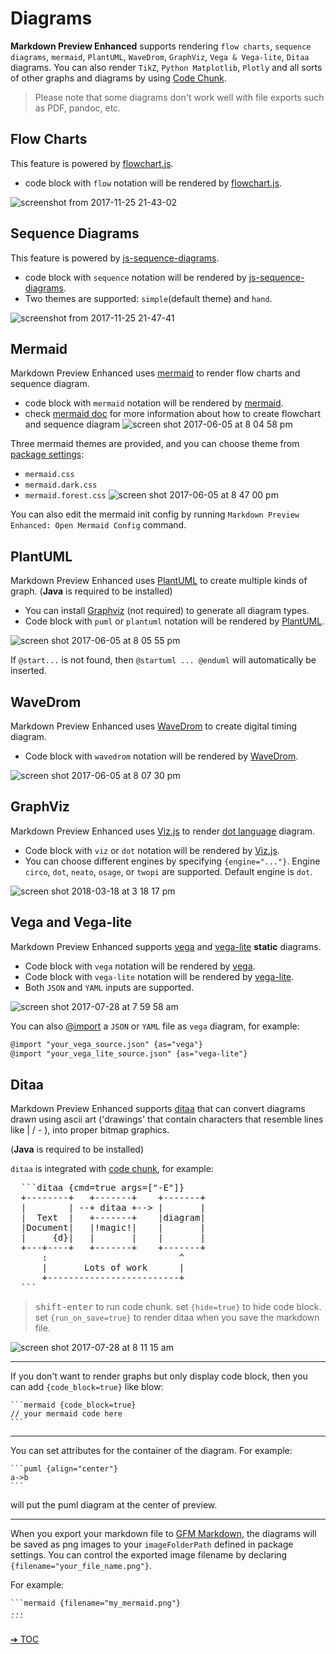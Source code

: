 # Diagrams

**Markdown Preview Enhanced** supports rendering `flow charts`, `sequence diagrams`, `mermaid`, `PlantUML`, `WaveDrom`, `GraphViz`, `Vega & Vega-lite`, `Ditaa` diagrams.
You can also render `TikZ`, `Python Matplotlib`, `Plotly` and all sorts of other graphs and diagrams by using [Code Chunk](code-chunk.md).

> Please note that some diagrams don't work well with file exports such as PDF, pandoc, etc.

## Flow Charts

This feature is powered by [flowchart.js](http://flowchart.js.org/).
* code block with `flow` notation will be rendered by [flowchart.js](http://flowchart.js.org/).

![screenshot from 2017-11-25 21-43-02](https://user-images.githubusercontent.com/1908863/33236942-aa809c1c-d229-11e7-9c4b-9a680fd852ed.png)

## Sequence Diagrams

This feature is powered by [js-sequence-diagrams](https://bramp.github.io/js-sequence-diagrams/).
* code block with `sequence` notation will be rendered by [js-sequence-diagrams](https://bramp.github.io/js-sequence-diagrams/).
* Two themes are supported: `simple`(default theme) and `hand`.

![screenshot from 2017-11-25 21-47-41](https://user-images.githubusercontent.com/1908863/33236972-4f190f98-d22a-11e7-842f-d9c4a74d2118.png)

## Mermaid

Markdown Preview Enhanced uses [mermaid](https://github.com/knsv/mermaid) to render flow charts and sequence diagram.
- code block with `mermaid` notation will be rendered by [mermaid](https://github.com/knsv/mermaid).
- check [mermaid doc](http://knsv.github.io/mermaid/#flowcharts-basic-syntax) for more information about how to create flowchart and sequence diagram
![screen shot 2017-06-05 at 8 04 58 pm](https://cloud.githubusercontent.com/assets/1908863/26809423/42afb410-4a2a-11e7-8a18-57e7c67caa9f.png)

Three mermaid themes are provided, and you can choose theme from [package settings](usages.md?id=package-settings):
* `mermaid.css`
* `mermaid.dark.css`
* `mermaid.forest.css`
![screen shot 2017-06-05 at 8 47 00 pm](https://cloud.githubusercontent.com/assets/1908863/26810274/555562d0-4a30-11e7-91ca-98742d6afbd5.png)

You can also edit the mermaid init config by running `Markdown Preview Enhanced: Open Mermaid Config` command.


## PlantUML

Markdown Preview Enhanced uses [PlantUML](http://plantuml.com/) to create multiple kinds of graph. (**Java** is required to be installed)
- You can install [Graphviz](http://www.graphviz.org/) (not required) to generate all diagram types.
- Code block with `puml` or `plantuml` notation will be rendered by [PlantUML](http://plantuml.com/).

![screen shot 2017-06-05 at 8 05 55 pm](https://cloud.githubusercontent.com/assets/1908863/26809436/65414084-4a2a-11e7-91ee-7b03b0496513.png)

If `@start...` is not found, then `@startuml ... @enduml` will automatically be inserted.

## WaveDrom

Markdown Preview Enhanced uses [WaveDrom](http://wavedrom.com/) to create digital timing diagram.
- Code block with `wavedrom` notation will be rendered by [WaveDrom](https://github.com/drom/wavedrom).

![screen shot 2017-06-05 at 8 07 30 pm](https://cloud.githubusercontent.com/assets/1908863/26809462/9dc3eb96-4a2a-11e7-90e7-ad6bcb8dbdb1.png)

## GraphViz
Markdown Preview Enhanced uses [Viz.js](https://github.com/mdaines/viz.js) to render [dot language](https://tinyurl.com/kjoouup) diagram.
- Code block with `viz` or `dot` notation will be rendered by [Viz.js](https://github.com/mdaines/viz.js).
- You can choose different engines by specifying `{engine="..."}`. Engine `circo`, `dot`, `neato`, `osage`, or `twopi` are supported. Default engine is `dot`.

![screen shot 2018-03-18 at 3 18 17 pm](https://user-images.githubusercontent.com/1908863/37570596-a565306e-2abf-11e8-8904-d73306f675ec.png)

## Vega and Vega-lite
Markdown Preview Enhanced supports [vega](https://vega.github.io/vega/) and [vega-lite](https://vega.github.io/vega-lite/) **static** diagrams.
* Code block with `vega` notation will be rendered by [vega](https://vega.github.io/vega/).
* Code block with `vega-lite` notation will be rendered by [vega-lite](https://vega.github.io/vega-lite/).
* Both `JSON` and `YAML` inputs are supported.

![screen shot 2017-07-28 at 7 59 58 am](https://user-images.githubusercontent.com/1908863/28718265-d023e1c2-736a-11e7-8678-a29704f3a23c.png)

You can also [@import](file-imports.md) a `JSON` or `YAML` file as `vega` diagram, for example:

```markdown
@import "your_vega_source.json" {as="vega"}
@import "your_vega_lite_source.json" {as="vega-lite"}
```

## Ditaa
Markdown Preview Enhanced supports [ditaa](https://github.com/stathissideris/ditaa) that can convert diagrams drawn using ascii art ('drawings' that contain characters that resemble lines like | / - ), into proper bitmap graphics.

(**Java** is required to be installed)

`ditaa` is integrated with [code chunk](code-chunk.md), for example:
<pre>
  ```ditaa {cmd=true args=["-E"]}
  +--------+   +-------+    +-------+
  |        | --+ ditaa +--> |       |
  |  Text  |   +-------+    |diagram|
  |Document|   |!magic!|    |       |
  |     {d}|   |       |    |       |
  +---+----+   +-------+    +-------+
      :                         ^
      |       Lots of work      |
      +-------------------------+
  ```
</pre>

> <kbd>shift-enter</kbd> to run code chunk.
> set `{hide=true}` to hide code block.
> set `{run_on_save=true}` to render ditaa when you save the markdown file.

![screen shot 2017-07-28 at 8 11 15 am](https://user-images.githubusercontent.com/1908863/28718626-633fa18e-736c-11e7-8a4a-915858dafff6.png)

---

If you don't want to render graphs but only display code block, then you can add `{code_block=true}` like blow:

    ```mermaid {code_block=true}
    // your mermaid code here
    ```

---

You can set attributes for the container of the diagram.
For example:

    ```puml {align="center"}
    a->b
    ```

will put the puml diagram at the center of preview.

---

When you export your markdown file to [GFM Markdown](markdown.md), the diagrams will be saved as png images to your `imageFolderPath` defined in package settings.
You can control the exported image filename by declaring `{filename="your_file_name.png"}`.

For example:

    ```mermaid {filename="my_mermaid.png"}
    ...
    ```

[➔ TOC](toc.md)
